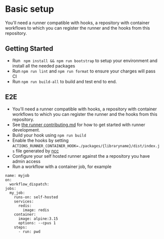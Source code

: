# Basic setup
You'll need a runner compatible with hooks, a repository with container workflows to which you can register the runner and the hooks from this repository.



## Getting Started
- Run ` npm install && npm run bootstrap` to setup your environment and install all the needed packages
- Run `npm run lint` and `npm run format` to ensure your charges will pass CI
- Run `npm run build-all` to build and test end to end.


## E2E
- You'll need a runner compatible with hooks, a repository with container workflows to which you can register the runner and the hooks from this repository.
- See [the runner contributing.md](../../github/CONTRIBUTING.MD) for how to get started with runner development.
- Build your hook using `npm run build`
- Enable the hooks by setting `ACTIONS_RUNNER_CONTAINER_HOOK=./packages/{libraryname}/dist/index.js` file generated by [ncc](https://github.com/vercel/ncc)
- Configure your self hosted runner against the a repository you have admin access
- Run a workflow with a container job, for example
```
name: myjob
on:
  workflow_dispatch:
jobs:
  my_job:
    runs-on: self-hosted
    services:
      redis:
        image: redis
    container:
      image: alpine:3.15
      options: --cpus 1
    steps:
      - run: pwd
```
